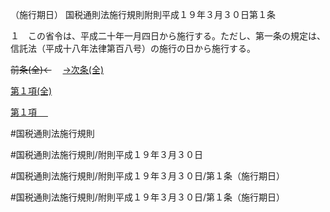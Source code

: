 （施行期日）
国税通則法施行規則附則平成１９年３月３０日第１条

１　この省令は、平成二十年一月四日から施行する。ただし、第一条の規定は、信託法（平成十八年法律第百八号）の施行の日から施行する。

~~前条(全)←~~　  [→次条(全)](国税通則法施行規則附則平成１９年３月３０日第２条_.md)

[第１項(全)](国税通則法施行規則附則平成１９年３月３０日第１条第１項_.md)  

[第１項 　 ](国税通則法施行規則附則平成１９年３月３０日第１条第１項.md)  

#国税通則法施行規則

#国税通則法施行規則/附則平成１９年３月３０日

#国税通則法施行規則/附則平成１９年３月３０日/第１条（施行期日）

#国税通則法施行規則/附則平成１９年３月３０日/第１条（施行期日）

